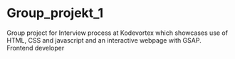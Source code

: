 # Group_projekt_1
Group project for Interview process at Kodevortex which showcases use of HTML, CSS and javascript and an interactive webpage with GSAP.
<br>
Frontend developer
